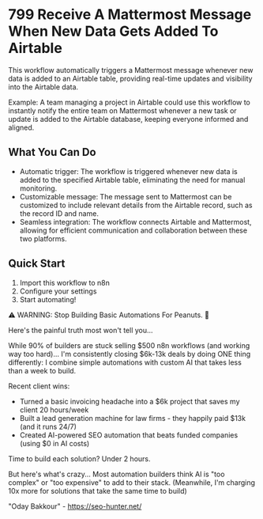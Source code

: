 # 799 Receive A Mattermost Message When New Data Gets Added To Airtable

This workflow automatically triggers a Mattermost message whenever new data is added to an Airtable table, providing real-time updates and visibility into the Airtable data.

Example: A team managing a project in Airtable could use this workflow to instantly notify the entire team on Mattermost whenever a new task or update is added to the Airtable database, keeping everyone informed and aligned.

## What You Can Do
- Automatic trigger: The workflow is triggered whenever new data is added to the specified Airtable table, eliminating the need for manual monitoring.
- Customizable message: The message sent to Mattermost can be customized to include relevant details from the Airtable record, such as the record ID and name.
- Seamless integration: The workflow connects Airtable and Mattermost, allowing for efficient communication and collaboration between these two platforms.

## Quick Start
1. Import this workflow to n8n
2. Configure your settings
3. Start automating!

⚠️ WARNING: Stop Building Basic Automations For Peanuts. 🚫

Here's the painful truth most won't tell you...

While 90% of builders are stuck selling $500 n8n workflows (and working way too hard)...
I'm consistently closing $6k-13k deals by doing ONE thing differently:
I combine simple automations with custom AI that takes less than a week to build.

Recent client wins:
* Turned a basic invoicing headache into a $6k project that saves my client 20 hours/week
* Built a lead generation machine for law firms - they happily paid $13k (and it runs 24/7)
* Created AI-powered SEO automation that beats funded companies (using $0 in AI costs)

Time to build each solution? Under 2 hours.

But here's what's crazy...
Most automation builders think AI is "too complex" or "too expensive" to add to their stack.
(Meanwhile, I'm charging 10x more for solutions that take the same time to build)

"Oday Bakkour" - https://seo-hunter.net/
